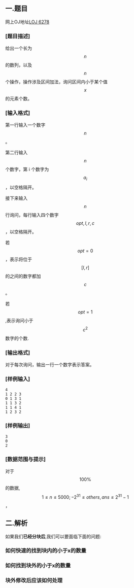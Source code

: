 ## 一.题目

网上OJ地址[LOJ 6278](https://loj.ac/problem/6278)

### [题目描述]

给出一个长为 $$n$$ 的数列，以及 $$n$$ 个操作，操作涉及区间加法，询问区间内小于某个值 $$x$$的元素个数。

### [输入格式]

第一行输入一个数字 $$n$$。

第二行输入 $$n$$ 个数字，第 i 个数字为 $$a_i$$，以空格隔开。

接下来输入 $$n$$ 行询问，每行输入四个数字 $$opt,l,r,c$$，以空格隔开。


若 $$opt = 0$$，表示将位于$$ [l,r]$$的之间的数字都加 $$c$$。

若 $$opt=1$$,表示询问小于$$c^2$$数字的个数.

### [输出格式]

对于每次询问，输出一行一个数字表示答案。

### [样例输入]

```
4
1 2 2 3
0 1 3 1
1 1 3 2
1 1 4 1
1 2 3 2
```

### [样例输出]
```
3
0
2
```
### [数据范围与提示]

对于 $$100\%$$ 的数据,$$1\leq n \leq 5000;-2^{31} \leq others,ans \leq 2^{31}-1$$，

## 二.解析

如果我们**已经分块后**,我们可以要面临下面的问题:

### 如何快速的找到块内的小于x的数量

### 如何找到块外的小于x的数量

### 块外修改后应该如何处理
